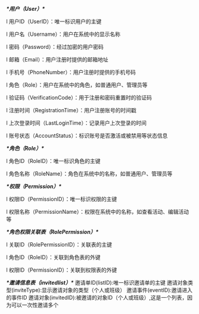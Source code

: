 ***\*用户（User）\****

l 用户ID（UserID）：唯一标识用户的主键

l 用户名（Username）：用户在系统中的显示名称

l 密码（Password）：经过加密的用户密码

l 邮箱（Email）：用户注册时提供的邮箱地址

l 手机号（PhoneNumber）：用户注册时提供的手机号码

l 角色（Role）：用户在系统中的角色，如普通用户、管理员等

l 验证码（VerificationCode）：用于注册和密码重置时的验证码

l 注册时间（RegistrationTime）：用户注册账号的时间戳

l 上次登录时间（LastLoginTime）：记录用户上次登录的时间

l 账号状态（AccountStatus）：标识账号是否激活或被禁用等状态信息

***\*角色（Role）\****

l 角色ID（RoleID）：唯一标识角色的主键

l 角色名称（RoleName）：角色在系统中的名称，如普通用户、管理员等

***\*权限（Permission）\****

l 权限ID（PermissionID）：唯一标识权限的主键

l 权限名称（PermissionName）：权限在系统中的名称，如查看活动、编辑活动等

***\*角色权限关联表（RolePermission）\****

l 关联ID（RolePermissionID）：关联表的主键

l 角色ID（RoleID）：关联到角色表的外键

l 权限ID（PermissionID）：关联到权限表的外键

***\*邀请信息表（invitedlist）\****
邀请单ID(listID):唯一标识邀请单的主键
邀请对象类型(inviteType):显示邀请对象的类型（个人或班级）
邀请事件(eventID):邀请进入的事件ID
邀请对象(invitedID):被邀请的对象ID（个人或班级）,这是一个列表，因为可以一次性邀请多个